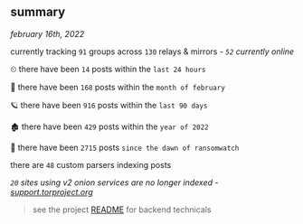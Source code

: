 
## summary
_february 16th, 2022_

currently tracking `91` groups across `130` relays & mirrors - _`52` currently online_

⏲ there have been `14` posts within the `last 24 hours`

🦈 there have been `168` posts within the `month of february`

🪐 there have been `916` posts within the `last 90 days`

🏚 there have been `429` posts within the `year of 2022`

🦕 there have been `2715` posts `since the dawn of ransomwatch`

there are `48` custom parsers indexing posts

_`20` sites using v2 onion services are no longer indexed - [support.torproject.org](https://support.torproject.org/onionservices/v2-deprecation/)_

> see the project [README](https://github.com/thetanz/ransomwatch#ransomwatch--) for backend technicals

